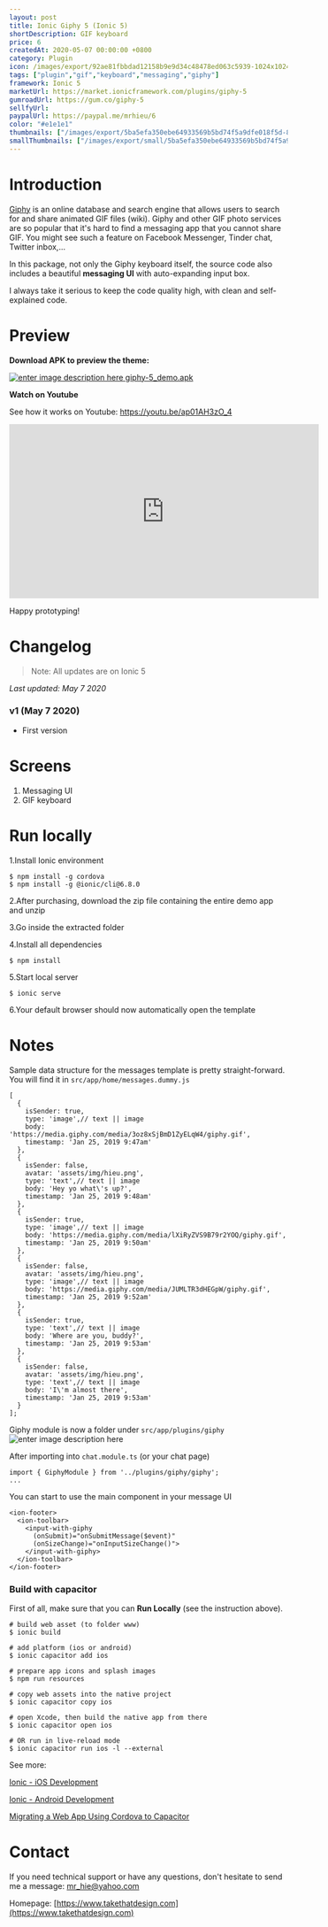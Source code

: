 ```yaml
---
layout: post
title: Ionic Giphy 5 (Ionic 5)
shortDescription: GIF keyboard 
price: 6
createdAt: 2020-05-07 00:00:00 +0800
category: Plugin
icon: /images/export/92ae81fbbdad12158b9e9d34c48478ed063c5939-1024x1024.jpg
tags: ["plugin","gif","keyboard","messaging","giphy"]
framework: Ionic 5
marketUrl: https://market.ionicframework.com/plugins/giphy-5
gumroadUrl: https://gum.co/giphy-5
sellfyUrl: 
paypalUrl: https://paypal.me/mrhieu/6
color: "#e1e1e1"
thumbnails: ["/images/export/5ba5efa350ebe64933569b5bd74f5a9dfe018f5d-828x1792.jpg","/images/export/8d8b125d7e9bd08e22dc2c7a7d3f9fcacb4d1953-828x1792.jpg","/images/export/46d8e3c00aa1f67299ab5ef38bfde8494dcb9e4b-828x1792.jpg","/images/export/73c75c48e6dc8bad515b37235e51bfa14bcdfbcc-546x968.gif"]
smallThumbnails: ["/images/export/small/5ba5efa350ebe64933569b5bd74f5a9dfe018f5d-828x1792.jpg","/images/export/small/8d8b125d7e9bd08e22dc2c7a7d3f9fcacb4d1953-828x1792.jpg","/images/export/small/46d8e3c00aa1f67299ab5ef38bfde8494dcb9e4b-828x1792.jpg"]
---
```


# Introduction

[Giphy](https://giphy.com/) is an online database and search engine that allows users to search for and share animated GIF files (wiki). Giphy and other GIF photo services are so popular that it's hard to find a messaging app that you cannot share GIF. You might see such a feature on Facebook Messenger, Tinder chat, Twitter inbox,...

In this package, not only the Giphy keyboard itself, the source code also includes a beautiful **messaging UI** with auto-expanding input box.

I always take it serious to keep the code quality high, with clean and self-explained code.

# Preview



**Download APK to preview the theme:** 

[![enter image description here](https://lh3.googleusercontent.com/MIkXV-iIhrxPG5tZn8QTglczrISwLwebr8QmCKcJFN6NL0eNLf5GqWltrefAZwzAwh2r4RPk=w96-h96-e365)
giphy-5_demo.apk](https://bit.ly/2WavB6n)


**Watch on Youtube**

See how it works on Youtube: https://youtu.be/ap01AH3zO_4

<iframe width="560" height="315" src="https://www.youtube.com/embed/ap01AH3zO_4" frameborder="0" allow="accelerometer; autoplay; encrypted-media; gyroscope; picture-in-picture" allowfullscreen></iframe>


Happy prototyping!


# Changelog

> Note: All updates are on Ionic 5

*Last updated: May 7 2020*

### v1 (May 7 2020)

* First version

# Screens

1. Messaging UI
2. GIF keyboard


# Run locally
1.Install Ionic environment

```
$ npm install -g cordova
$ npm install -g @ionic/cli@6.8.0
```

2.After purchasing, download the zip file containing the entire demo app and unzip

3.Go inside the extracted folder

4.Install all dependencies

```
$ npm install
```

5.Start local server
```
$ ionic serve
```

6.Your default browser should now automatically open the template


# Notes

Sample data structure for the messages template is pretty straight-forward. You will find it in `src/app/home/messages.dummy.js`

```
[
  {
    isSender: true,
    type: 'image',// text || image
    body: 'https://media.giphy.com/media/3oz8xSjBmD1ZyELqW4/giphy.gif',
    timestamp: 'Jan 25, 2019 9:47am'
  },
  {
    isSender: false,
    avatar: 'assets/img/hieu.png',
    type: 'text',// text || image
    body: 'Hey yo what\'s up?',
    timestamp: 'Jan 25, 2019 9:48am'
  },
  {
    isSender: true,
    type: 'image',// text || image
    body: 'https://media.giphy.com/media/lXiRyZVS9B79r2YOQ/giphy.gif',
    timestamp: 'Jan 25, 2019 9:50am'
  },
  {
    isSender: false,
    avatar: 'assets/img/hieu.png',
    type: 'image',// text || image
    body: 'https://media.giphy.com/media/JUMLTR3dHEGpW/giphy.gif',
    timestamp: 'Jan 25, 2019 9:52am'
  },
  {
    isSender: true,
    type: 'text',// text || image
    body: 'Where are you, buddy?',
    timestamp: 'Jan 25, 2019 9:53am'
  },
  {
    isSender: false,
    avatar: 'assets/img/hieu.png',
    type: 'text',// text || image
    body: 'I\'m almost there',
    timestamp: 'Jan 25, 2019 9:53am'
  }
];
```

Giphy module is now a folder under `src/app/plugins/giphy`
![enter image description here](https://i.gyazo.com/9519f4edb25a17bfe9e977a54267eddd.png)

After importing into  `chat.module.ts` (or your chat page)

```
import { GiphyModule } from '../plugins/giphy/giphy';
...
```

You can start to use the main component **<input-with-giphy>** in your message UI

```
<ion-footer>
  <ion-toolbar>
    <input-with-giphy
      (onSubmit)="onSubmitMessage($event)"
      (onSizeChange)="onInputSizeChange()">
    </input-with-giphy>
  </ion-toolbar>
</ion-footer>
```


### Build with capacitor

First of all, make sure that you can **Run Locally** (see the instruction above).

```
# build web asset (to folder www)
$ ionic build

# add platform (ios or android)
$ ionic capacitor add ios

# prepare app icons and splash images
$ npm run resources

# copy web assets into the native project
$ ionic capacitor copy ios

# open Xcode, then build the native app from there
$ ionic capacitor open ios

# OR run in live-reload mode
$ ionic capacitor run ios -l --external
```

See more: 

[Ionic - iOS Development](https://ionicframework.com/docs/building/ios)

[Ionic - Android Development](https://ionicframework.com/docs/building/android)

[Migrating a Web App Using Cordova to Capacitor](https://capacitor.ionicframework.com/docs/cordova/migrating-from-cordova-to-capacitor/)

# Contact
If you need technical support or have any questions, don't hesitate to send me a message: [mr_hie@yahoo.com](mailto:mr_hie@yahoo.com)

Homepage: [https://www.takethatdesign.com](https://www.takethatdesign.com)
